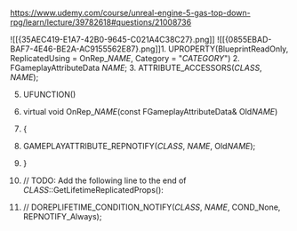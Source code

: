 https://www.udemy.com/course/unreal-engine-5-gas-top-down-rpg/learn/lecture/39782618#questions/21008736

![[{35AEC419-E1A7-42B0-9645-C021A4C38C27}.png]]
![[{0855EBAD-BAF7-4E46-BE2A-AC9155562E87}.png]]1. UPROPERTY(BlueprintReadOnly, ReplicatedUsing = OnRep_$NAME$, Category = "$CATEGORY$")
2. FGameplayAttributeData $NAME$;
3. ATTRIBUTE_ACCESSORS($CLASS$, $NAME$);

5. UFUNCTION()
6. virtual void OnRep_$NAME$(const FGameplayAttributeData& Old$NAME$)
7. {
8. GAMEPLAYATTRIBUTE_REPNOTIFY($CLASS$, $NAME$, Old$NAME$);
9. }

11. // TODO: Add the following line to the end of $CLASS$::GetLifetimeReplicatedProps():
12. // DOREPLIFETIME_CONDITION_NOTIFY($CLASS$, $NAME$, COND_None, REPNOTIFY_Always);